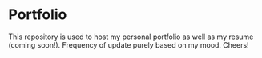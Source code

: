 # Portfolio

This repository is used to host my personal portfolio as well as my resume (coming soon!).
Frequency of update purely based on my mood.
Cheers!